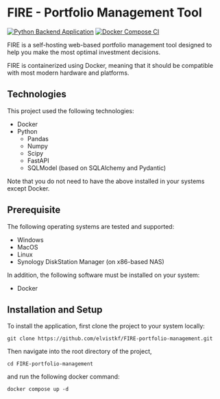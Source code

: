 # FIRE - Portfolio Management Tool
[![Python Backend Application](https://github.com/elvistkf/FIRE-portfolio-management/actions/workflows/python.yaml/badge.svg?event=push)](https://github.com/elvistkf/FIRE-portfolio-management/actions/workflows/python.yaml)
[![Docker Compose CI](https://github.com/elvistkf/FIRE-portfolio-management/actions/workflows/docker.yaml/badge.svg)](https://github.com/elvistkf/FIRE-portfolio-management/actions/workflows/docker.yaml)

FIRE is a self-hosting web-based portfolio management tool designed to help you make the most optimal investment decisions.

FIRE is containerized using Docker, meaning that it should be compatible with most modern hardware and platforms.

## Technologies
This project used the following technologies:
- Docker
- Python
    - Pandas
    - Numpy
    - Scipy
    - FastAPI
    - SQLModel (based on SQLAlchemy and Pydantic)

Note that you do not need to have the above installed in your systems except Docker.

## Prerequisite
The following operating systems are tested and supported:
- Windows
- MacOS
- Linux
- Synology DiskStation Manager (on x86-based NAS)

In addition, the following software must be installed on your system:
- Docker

## Installation and Setup
To install the application, first clone the project to your system locally:
```
git clone https://github.com/elvistkf/FIRE-portfolio-management.git
```
Then navigate into the root directory of the project,
```
cd FIRE-portfolio-management
```
and run the following docker command:
```
docker compose up -d
```
